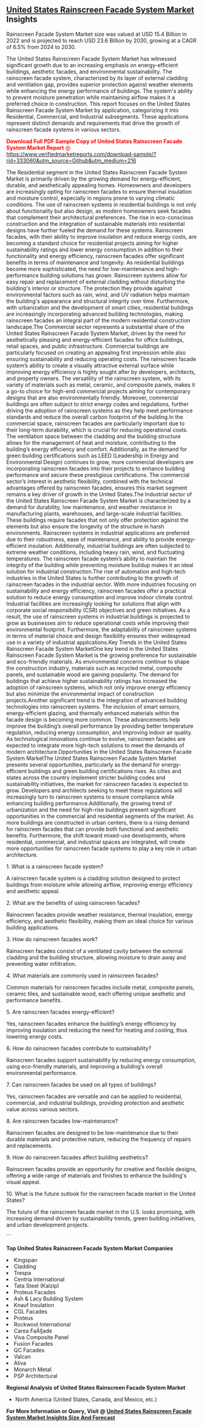<h2><a href="https://www.verifiedmarketreports.com/download-sample/?rid=333060&amp;utm_source=Github&amp;utm_medium=216" target="_blank">United States Rainscreen Facade System Market</a> Insights</h2><p>Rainscreen Facade System Market size was valued at USD 15.4 Billion in 2022 and is projected to reach USD 23.6 Billion by 2030, growing at a CAGR of 6.5% from 2024 to 2030.</p><p><p>The United States Rainscreen Facade System Market has witnessed significant growth due to an increasing emphasis on energy-efficient buildings, aesthetic facades, and environmental sustainability. The rainscreen facade system, characterized by its layer of external cladding and ventilation gap, provides superior protection against weather elements while enhancing the energy performance of buildings. The system's ability to prevent moisture penetration while maintaining airflow makes it a preferred choice in construction. This report focuses on the United States Rainscreen Facade System Market by application, categorizing it into Residential, Commercial, and Industrial subsegments. These applications represent distinct demands and requirements that drive the growth of rainscreen facade systems in various sectors. <p><span class=""><span style="color: #ff0000;"><strong>Download Full PDF Sample Copy of United States Rainscreen Facade System Market Report</strong> @ </span><a href="https://www.verifiedmarketreports.com/download-sample/?rid=333060&amp;utm_source=Github&amp;utm_medium=216" target="_blank">https://www.verifiedmarketreports.com/download-sample/?rid=333060&amp;utm_source=Github&amp;utm_medium=216</a></span></p>The Residential segment in the United States Rainscreen Facade System Market is primarily driven by the growing demand for energy-efficient, durable, and aesthetically appealing homes. Homeowners and developers are increasingly opting for rainscreen facades to ensure thermal insulation and moisture control, especially in regions prone to varying climatic conditions. The use of rainscreen systems in residential buildings is not only about functionality but also design, as modern homeowners seek facades that complement their architectural preferences. The rise in eco-conscious construction and the integration of sustainable materials into residential designs have further fueled the demand for these systems. Rainscreen facades, with their ability to improve insulation and reduce energy costs, are becoming a standard choice for residential projects aiming for higher sustainability ratings and lower energy consumption.In addition to their functionality and energy efficiency, rainscreen facades offer significant benefits in terms of maintenance and longevity. As residential buildings become more sophisticated, the need for low-maintenance and high-performance building solutions has grown. Rainscreen systems allow for easy repair and replacement of external cladding without disturbing the building's interior or structure. The protection they provide against environmental factors such as rain, wind, and UV radiation helps maintain the building's appearance and structural integrity over time. Furthermore, with urbanization and the development of smart cities, residential buildings are increasingly incorporating advanced building technologies, making rainscreen facades an integral part of the modern residential construction landscape.The Commercial sector represents a substantial share of the United States Rainscreen Facade System Market, driven by the need for aesthetically pleasing and energy-efficient facades for office buildings, retail spaces, and public infrastructure. Commercial buildings are particularly focused on creating an appealing first impression while also ensuring sustainability and reducing operating costs. The rainscreen facade system’s ability to create a visually attractive external surface while improving energy efficiency is highly sought after by developers, architects, and property owners. The versatility of the rainscreen system, with its variety of materials such as metal, ceramic, and composite panels, makes it a go-to choice for high-end commercial projects aiming for contemporary designs that are also environmentally friendly. Moreover, commercial buildings are often subject to strict energy codes and regulations, further driving the adoption of rainscreen systems as they help meet performance standards and reduce the overall carbon footprint of the building.In the commercial space, rainscreen facades are particularly important due to their long-term durability, which is crucial for reducing operational costs. The ventilation space between the cladding and the building structure allows for the management of heat and moisture, contributing to the building’s energy efficiency and comfort. Additionally, as the demand for green building certifications such as LEED (Leadership in Energy and Environmental Design) continues to grow, more commercial developers are incorporating rainscreen facades into their projects to enhance building performance and secure these prestigious certifications. The commercial sector’s interest in aesthetic flexibility, combined with the technical advantages offered by rainscreen facades, ensures this market segment remains a key driver of growth in the United States.The Industrial sector of the United States Rainscreen Facade System Market is characterized by a demand for durability, low maintenance, and weather resistance in manufacturing plants, warehouses, and large-scale industrial facilities. These buildings require facades that not only offer protection against the elements but also ensure the longevity of the structure in harsh environments. Rainscreen systems in industrial applications are preferred due to their robustness, ease of maintenance, and ability to provide energy-efficient insulation. Additionally, industrial buildings are often subjected to extreme weather conditions, including heavy rain, wind, and fluctuating temperatures. The rainscreen facade system’s ability to maintain the integrity of the building while preventing moisture buildup makes it an ideal solution for industrial construction.The rise of automation and high-tech industries in the United States is further contributing to the growth of rainscreen facades in the industrial sector. With more industries focusing on sustainability and energy efficiency, rainscreen facades offer a practical solution to reduce energy consumption and improve indoor climate control. Industrial facilities are increasingly looking for solutions that align with corporate social responsibility (CSR) objectives and green initiatives. As a result, the use of rainscreen systems in industrial buildings is projected to grow as businesses aim to reduce operational costs while improving their environmental footprint. Furthermore, the adaptability of rainscreen systems in terms of material choice and design flexibility ensures their widespread use in a variety of industrial applications.Key Trends in the United States Rainscreen Facade System MarketOne key trend in the United States Rainscreen Facade System Market is the growing preference for sustainable and eco-friendly materials. As environmental concerns continue to shape the construction industry, materials such as recycled metal, composite panels, and sustainable wood are gaining popularity. The demand for buildings that achieve higher sustainability ratings has increased the adoption of rainscreen systems, which not only improve energy efficiency but also minimize the environmental impact of construction projects.Another significant trend is the integration of advanced building technologies into rainscreen systems. The inclusion of smart sensors, energy-efficient glazing, and thermally enhanced materials within the facade design is becoming more common. These advancements help improve the building’s overall performance by providing better temperature regulation, reducing energy consumption, and improving indoor air quality. As technological innovations continue to evolve, rainscreen facades are expected to integrate more high-tech solutions to meet the demands of modern architecture.Opportunities in the United States Rainscreen Facade System MarketThe United States Rainscreen Facade System Market presents several opportunities, particularly as the demand for energy-efficient buildings and green building certifications rises. As cities and states across the country implement stricter building codes and sustainability initiatives, the market for rainscreen facades is expected to grow. Developers and architects seeking to meet these regulations will increasingly turn to rainscreen systems to ensure compliance while enhancing building performance.Additionally, the growing trend of urbanization and the need for high-rise buildings present significant opportunities in the commercial and residential segments of the market. As more buildings are constructed in urban centers, there is a rising demand for rainscreen facades that can provide both functional and aesthetic benefits. Furthermore, the shift toward mixed-use developments, where residential, commercial, and industrial spaces are integrated, will create more opportunities for rainscreen facade systems to play a key role in urban architecture.<p>1. What is a rainscreen facade system?</p><p>A rainscreen facade system is a cladding solution designed to protect buildings from moisture while allowing airflow, improving energy efficiency and aesthetic appeal.</p><p>2. What are the benefits of using rainscreen facades?</p><p>Rainscreen facades provide weather resistance, thermal insulation, energy efficiency, and aesthetic flexibility, making them an ideal choice for various building applications.</p><p>3. How do rainscreen facades work?</p><p>Rainscreen facades consist of a ventilated cavity between the external cladding and the building structure, allowing moisture to drain away and preventing water infiltration.</p><p>4. What materials are commonly used in rainscreen facades?</p><p>Common materials for rainscreen facades include metal, composite panels, ceramic tiles, and sustainable wood, each offering unique aesthetic and performance benefits.</p><p>5. Are rainscreen facades energy-efficient?</p><p>Yes, rainscreen facades enhance the building’s energy efficiency by improving insulation and reducing the need for heating and cooling, thus lowering energy costs.</p><p>6. How do rainscreen facades contribute to sustainability?</p><p>Rainscreen facades support sustainability by reducing energy consumption, using eco-friendly materials, and improving a building’s overall environmental performance.</p><p>7. Can rainscreen facades be used on all types of buildings?</p><p>Yes, rainscreen facades are versatile and can be applied to residential, commercial, and industrial buildings, providing protection and aesthetic value across various sectors.</p><p>8. Are rainscreen facades low-maintenance?</p><p>Rainscreen facades are designed to be low-maintenance due to their durable materials and protective nature, reducing the frequency of repairs and replacements.</p><p>9. How do rainscreen facades affect building aesthetics?</p><p>Rainscreen facades provide an opportunity for creative and flexible designs, offering a wide range of materials and finishes to enhance the building's visual appeal.</p><p>10. What is the future outlook for the rainscreen facade market in the United States?</p><p>The future of the rainscreen facade market in the U.S. looks promising, with increasing demand driven by sustainability trends, green building initiatives, and urban development projects.</p>```</p><p><strong>Top United States Rainscreen Facade System Market Companies</strong></p><div data-test-id=""><p><li>Kingspan</li><li> Cladding</li><li> Trespa</li><li> Centria International</li><li> Tata Steel (Kalzip)</li><li> Proteus Facades</li><li> Ash & Lacy Building System</li><li> Knauf Insulation</li><li> CGL Facades</li><li> Proteus</li><li> Rockwool International</li><li> Carea FaÃ§ade</li><li> Viva Composite Panel</li><li> Fusion Facades</li><li> QC Facades</li><li> Valcan</li><li> Aliva</li><li> Monarch Metal</li><li> PSP Architectural</li></p><div><strong>Regional Analysis of&nbsp;United States Rainscreen Facade System Market</strong></div><ul><li dir="ltr"><p dir="ltr">North America&nbsp;(United States, Canada, and Mexico, etc.)</p></li></ul><p><strong>For More Information or Query, Visit @&nbsp;</strong><strong><a href="https://www.verifiedmarketreports.com/product/rainscreen-facade-system-market/?utm_source=Github&amp;utm_medium=216" target="_blank">United States Rainscreen Facade System Market Insights Size And Forecast</a></strong></p></div>
